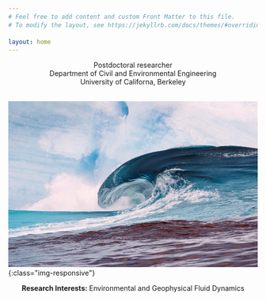 ```yaml
---
# Feel free to add content and custom Front Matter to this file.
# To modify the layout, see https://jekyllrb.com/docs/themes/#overriding-theme-defaults

layout: home
---
```


<center>Postdoctoral researcher</center>
<center>Department of Civil and Environmental Engineering</center>
<center>University of Californa, Berkeley</center>

<br/>

![image-title-here](/assets/img/ocean2.jpg){:class="img-responsive"}


<center><b>Research Interests:</b> Environmental and Geophysical Fluid Dynamics</center>

 
